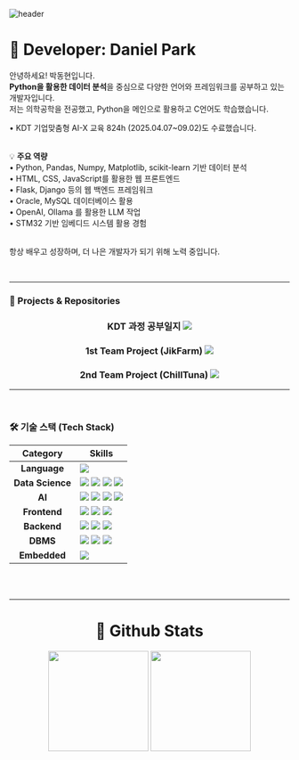 ![header](https://capsule-render.vercel.app/api?type=Rect&color=gradient&height=300&section=header&text=Welcome%20to-nl-Park's%20github)

<h1 align="left">👋 Developer: Daniel Park</h1>

<p align="left">
  안녕하세요! 박동현입니다.<br>
  <strong>Python을 활용한 데이터 분석</strong>을 중심으로 다양한 언어와 프레임워크를 공부하고 있는 개발자입니다.<br>
  저는 의학공학을 전공했고, Python을 메인으로 활용하고 C언어도 학습했습니다.<br>
  
  •	KDT 기업맞춤형 AI-X 교육 824h (2025.04.07~09.02)도 수료했습니다.<br><br>
  

  💡 <strong>주요 역량</strong><br>
  • Python, Pandas, Numpy, Matplotlib, scikit-learn 기반 데이터 분석<br>
  • HTML, CSS, JavaScript를 활용한 웹 프론트엔드<br>
  • Flask, Django 등의 웹 백엔드 프레임워크<br>
  • Oracle, MySQL 데이터베이스 활용<br>
  • OpenAI, Ollama 를 활용한 LLM 작업<br>
  • STM32 기반 임베디드 시스템 활용 경험<br><br>

  항상 배우고 성장하며, 더 나은 개발자가 되기 위해 노력 중입니다.

  <br>

---

### 🚀 Projects & Repositories
<div align="center">
  <h3>KDT 과정 공부일지 <a href="https://github.com/onizuka-38/ai_x"><img src="https://img.shields.io/badge/공부일지-4285F4?style=for-the-badge&logo=github&logoColor=white"/></a></h3>
  <h3>1st Team Project (JikFarm) <a href="https://github.com/tangerineTaste/JikFarm"><img src="https://img.shields.io/badge/JikFarm-EA4335?style=for-the-badge&logo=github&logoColor=white"/></a></h3>
  <h3>2nd Team Project (ChillTuna) <a href=https://github.com/cwal8202/Chill_Tuna><img src="https://img.shields.io/badge/ChillTuna-34A853?style=for-the-badge&logo=github&logoColor=black"/></a></h3>
</div>


---

<br>

### 🛠️ 기술 스택 (Tech Stack)

| Category | Skills |
| :---: | --- |
| **Language** | <img src="https://img.shields.io/badge/python-3776AB?style=for-the-badge&logo=python&logoColor=white"> |
| **Data Science** | <img src="https://img.shields.io/badge/scikit--learn-F7931E?style=for-the-badge&logo=scikit-learn&logoColor=white"> <img src="https://img.shields.io/badge/Numpy-013243?style=for-the-badge&logo=numpy&logoColor=white"> <img src="https://img.shields.io/badge/Pandas-150458?style=for-the-badge&logo=pandas&logoColor=white"> <img src="https://img.shields.io/badge/Matplotlib-ffffff?style=for-the-badge&logo=Matplotlib&logoColor=black"> |
| **AI** | <img src="https://img.shields.io/badge/TensorFlow-FF6F00?style=for-the-badge&logo=TensorFlow&logoColor=white">  <img src="https://img.shields.io/badge/LLM-000000?style=for-the-badge&logo=openai&logoColor=white"> <img src="https://img.shields.io/badge/HuggingFace-FFD21E?style=for-the-badge&logo=HuggingFace&logoColor=black"> <img src="https://img.shields.io/badge/Ollama-2396F3?style=for-the-badge&logo=Ollama&logoColor=white"> |
| **Frontend** | <img src="https://img.shields.io/badge/html5-E34F26?style=for-the-badge&logo=html5&logoColor=white"> <img src="https://img.shields.io/badge/css3-1572B6?style=for-the-badge&logo=css3&logoColor=white"> <img src="https://img.shields.io/badge/javascript-F7DF1E?style=for-the-badge&logo=javascript&logoColor=black"> |
| **Backend** | <img src="https://img.shields.io/badge/flask-000000?style=for-the-badge&logo=flask&logoColor=white"> <img src="https://img.shields.io/badge/django-092E20?style=for-the-badge&logo=django&logoColor=white"> <img src="https://img.shields.io/badge/fastapi-009688?style=for-the-badge&logo=fastapi&logoColor=white"> |
| **DBMS** | <img src="https://img.shields.io/badge/oracle-F80000?style=for-the-badge&logo=oracle&logoColor=white"> <img src="https://img.shields.io/badge/mysql-4479A1?style=for-the-badge&logo=mysql&logoColor=white"> <img src="https://img.shields.io/badge/sqlite-003B57?style=for-the-badge&logo=sqlite&logoColor=white"> |
| **Embedded** | <img src="https://img.shields.io/badge/stmicroelectronics-03234B?style=for-the-badge&logo=stmicroelectronics&logoColor=white"/> |

<br>

<br>

---

<div align="center"><h1>🤔 Github Stats</h1></div>

<div align="center">
  <img src="https://github-readme-stats.vercel.app/api?username=onizuka-38&cache_seconds=21600" height="180" />
  <img src="https://github-readme-stats.vercel.app/api/top-langs/?username=onizuka-38&layout=compact&cache_seconds=21600" height="180" />
</div>



